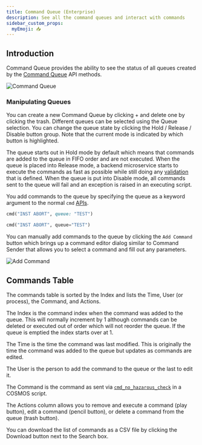 ```yaml
---
title: Command Queue (Enterprise)
description: See all the command queues and interact with commands
sidebar_custom_props:
  myEmoji: 📥
---
```


## Introduction

Command Queue provides the ability to see the status of all queues created by the [Command Queue](/docs/guides/scripting-api#command-queues) API methods.

![Command Queue](/img/command_queue/command_queue.png)

### Manipulating Queues

You can create a new Command Queue by clicking + and delete one by clicking the trash. Different queues can be selected using the Queue selection. You can change the queue state by clicking the Hold / Release / Disable button group. Note that the current mode is indicated by which button is highlighted.

The queue starts out in Hold mode by default which means that commands are added to the queue in FIFO order and are not executed. When the queue is placed into Release mode, a backend microservice starts to execute the commands as fast as possible while still doing any [validation](/docs/configuration/command#validator) that is defined. When the queue is put into Disable mode, all commands sent to the queue will fail and an exception is raised in an executing script.

You add commands to the queue by specifying the queue as a keyword argument to the normal `cmd` [APIs](/docs/guides/scripting-api#commands).

<Tabs groupId="script-language">
<TabItem value="ruby" label="Ruby Example">

```ruby
cmd("INST ABORT", queue: "TEST")
```

</TabItem>

<TabItem value="python" label="Python Example">

```python
cmd("INST ABORT", queue="TEST")
```

</TabItem>
</Tabs>

You can manually add commands to the queue by clicking the `Add Command` button which brings up a command editor dialog similar
to Command Sender that allows you to select a command and fill out any parameters.

![Add Command](/img/command_queue/add_command.png)

## Commands Table

The commands table is sorted by the Index and lists the Time, User (or process), the Command, and Actions.

The Index is the command index when the command was added to the queue. This will normally increment by 1 although commands can be deleted or executed out of order which will not reorder the queue. If the queue is emptied the index starts over at 1.

The Time is the time the command was last modified. This is originally the time the command was added to the queue but updates as commands are edited.

The User is the person to add the command to the queue or the last to edit it.

The Command is the command as sent via [`cmd_no_hazarous_check`](/docs/guides/scripting-api#cmd_no_hazardous_check) in a COSMOS script.

The Actions column allows you to remove and execute a command (play button), edit a command (pencil button), or delete a command from the queue (trash button).

You can download the list of commands as a CSV file by clicking the Download button next to the Search box.
